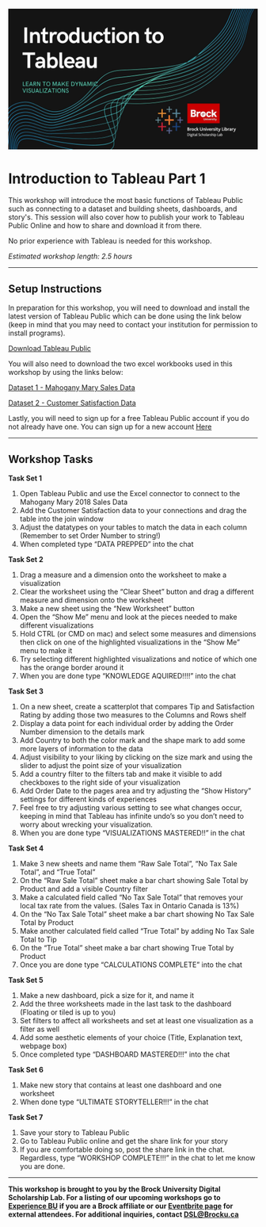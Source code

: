 ![Tool Logo](Intro-Tableau.jpg)


# Introduction to Tableau Part 1
This workshop will introduce the most basic functions of Tableau Public such as connecting to a dataset and building sheets, dashboards, and story's.  This session will also cover how to publish your work to Tableau Public Online and how to share and download it from there.

No prior experience with Tableau is needed for this workshop.

*Estimated workshop length: 2.5 hours*

----


## Setup Instructions
In preparation for this workshop, you will need to download and install the latest version of Tableau Public which can be done using the link below (keep in mind that you may need to contact your institution for permission to install programs).
  
[Download Tableau Public](https://public.tableau.com/s/download/public/pc64)

You will also need to download the two excel workbooks used in this workshop by using the links below:

[Dataset 1 - Mahogany Mary Sales Data](https://github.com/BrockDSL/Introduction-To-Tableau-Part-1/raw/master/Workshop%20Datasets/Mahogany%20Mary%202018%20Sales%20Data.xlsx)  
  
[Dataset 2 - Customer Satisfaction Data](https://github.com/BrockDSL/Introduction-To-Tableau-Part-1/raw/master/Workshop%20Datasets/Customer%20Satisfaction%20Mahogany%20Mary%202018.xlsx)

Lastly, you will need to sign up for a free Tableau Public account if you do not already have one.  You can sign up for a new account [Here](https://public.tableau.com/app/discover?authMode=signUp)

----

## Workshop Tasks 
**Task Set 1**
1. Open Tableau Public and use the Excel connector to connect to the Mahogany Mary 2018 Sales Data
2. Add the Customer Satisfaction data to your connections and drag the table into the join window
3. Adjust the datatypes on your tables to match the data in each column (Remember to set Order Number to string!)
4. When completed type “DATA PREPPED” into the chat



**Task Set 2**

1. Drag a measure and a dimension onto the worksheet to make a visualization
2. Clear the worksheet using the “Clear Sheet” button and drag a different measure and dimension onto the worksheet
3. Make a new sheet using the “New Worksheet” button
4. Open the “Show Me” menu and look at the pieces needed to make different visualizations
5. Hold CTRL (or CMD on mac) and select some measures and dimensions then click on one of the highlighted visualizations in the “Show Me” menu to make it
6. Try selecting different highlighted visualizations and notice of which one has the orange border around it
7. When you are done type “KNOWLEDGE AQUIRED!!!!” into the chat


**Task Set 3** 

1. On a new sheet, create a scatterplot that compares Tip and Satisfaction Rating by adding those two measures to the Columns and Rows shelf
2. Display a data point for each individual order by adding the Order Number dimension to the details mark
3. Add Country to both the color mark and the shape mark to add some more layers of information to the data
4. Adjust visibility to your liking by clicking on the size mark and using the slider to adjust the point size of your visualization
5. Add a country filter to the filters tab and make it visible to add checkboxes to the right side of your visualization
6. Add Order Date to the pages area and try adjusting the “Show History” settings for different kinds of experiences
7. Feel free to try adjusting various setting to see what changes occur, keeping in mind that Tableau has infinite undo’s so you don’t need to worry about wrecking your visualization.
8. When you are done type “VISUALIZATIONS MASTERED!!” in the chat


**Task Set 4**

1. Make 3 new sheets and name them “Raw Sale Total”, “No Tax Sale Total”, and “True Total”
2. On the “Raw Sale Total” sheet make a bar chart showing Sale Total by Product and add a visible Country filter
3. Make a calculated field called “No Tax Sale Total” that removes your local tax rate from the values.  (Sales Tax in Ontario Canada is 13%)
5. On the “No Tax Sale Total” sheet make a bar chart showing No Tax Sale Total by Product 
6. Make another calculated field called “True Total” by adding No Tax Sale Total to Tip
7. On the “True Total” sheet make a bar chart showing True Total by Product
8. Once you are done type “CALCULATIONS COMPLETE” into the chat


**Task Set 5** 

1. Make a new dashboard, pick a size for it, and name it
2. Add the three worksheets made in the last task to the dashboard (Floating or tiled is up to you)
3. Set filters to affect all worksheets and set at least one visualization as a filter as well
4. Add some aesthetic elements of your choice (Title, Explanation text, webpage box)
5. Once completed type “DASHBOARD MASTERED!!!” into the chat


**Task Set 6**

1. Make new story that contains at least one dashboard and one worksheet
2. When done type “ULTIMATE STORYTELLER!!!” in the chat


**Task Set 7** 

1. Save your story to Tableau Public
2. Go to Tableau Public online and get the share link for your story
3. If you are comfortable doing so, post the share link in the chat.  Regardless, type “WORKSHOP COMPLETE!!!” in the chat to let me know you are done.


----

**This workshop is brought to you by the Brock University Digital Scholarship Lab.  For a listing of our upcoming workshops go to [Experience BU](https://experiencebu.brocku.ca/organization/dsl) if you are a Brock affiliate or our [Eventbrite page](https://www.eventbrite.ca/o/brock-university-digital-scholarship-lab-21661627350) for external attendees.  For additional inquiries, contact [DSL@Brocku.ca](mailto:DSL@Brocku.ca)**


